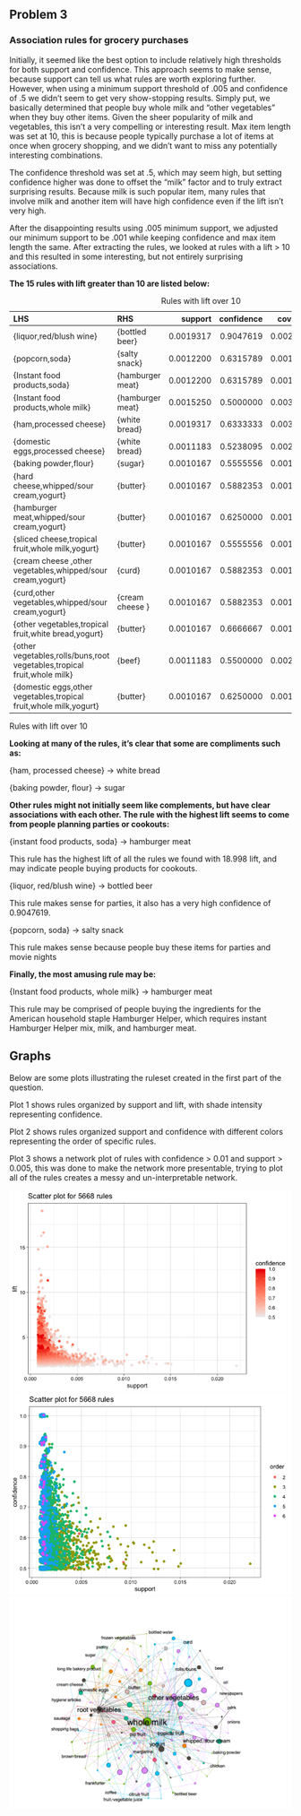 ## Problem 3

### Association rules for grocery purchases

Initially, it seemed like the best option to include relatively high
thresholds for both support and confidence. This approach seems to make
sense, because support can tell us what rules are worth exploring
further. However, when using a minimum support threshold of .005 and
confidence of .5 we didn’t seem to get very show-stopping results.
Simply put, we basically determined that people buy whole milk and
“other vegetables” when they buy other items. Given the sheer popularity
of milk and vegetables, this isn’t a very compelling or interesting
result. Max item length was set at 10, this is because people typically
purchase a lot of items at once when grocery shopping, and we didn’t
want to miss any potentially interesting combinations.

The confidence threshold was set at .5, which may seem high, but setting
confidence higher was done to offset the “milk” factor and to truly
extract surprising results. Because milk is such popular item, many
rules that involve milk and another item will have high confidence even
if the lift isn’t very high.

After the disappointing results using .005 minimum support, we adjusted
our minimum support to be .001 while keeping confidence and max item
length the same. After extracting the rules, we looked at rules with a
lift &gt; 10 and this resulted in some interesting, but not entirely
surprising associations.

**The 15 rules with lift greater than 10 are listed below:**

<table style="width:100%;">
<caption>Rules with lift over 10</caption>
<colgroup>
<col style="width: 53%" />
<col style="width: 12%" />
<col style="width: 7%" />
<col style="width: 8%" />
<col style="width: 7%" />
<col style="width: 6%" />
<col style="width: 4%" />
</colgroup>
<thead>
<tr class="header">
<th style="text-align: left;">LHS</th>
<th style="text-align: left;">RHS</th>
<th style="text-align: right;">support</th>
<th style="text-align: right;">confidence</th>
<th style="text-align: right;">coverage</th>
<th style="text-align: right;">lift</th>
<th style="text-align: right;">count</th>
</tr>
</thead>
<tbody>
<tr class="odd">
<td style="text-align: left;">{liquor,red/blush wine}</td>
<td style="text-align: left;">{bottled beer}</td>
<td style="text-align: right;">0.0019317</td>
<td style="text-align: right;">0.9047619</td>
<td style="text-align: right;">0.0021350</td>
<td style="text-align: right;">11.23641</td>
<td style="text-align: right;">19</td>
</tr>
<tr class="even">
<td style="text-align: left;">{popcorn,soda}</td>
<td style="text-align: left;">{salty snack}</td>
<td style="text-align: right;">0.0012200</td>
<td style="text-align: right;">0.6315789</td>
<td style="text-align: right;">0.0019317</td>
<td style="text-align: right;">16.69949</td>
<td style="text-align: right;">12</td>
</tr>
<tr class="odd">
<td style="text-align: left;">{Instant food products,soda}</td>
<td style="text-align: left;">{hamburger meat}</td>
<td style="text-align: right;">0.0012200</td>
<td style="text-align: right;">0.6315789</td>
<td style="text-align: right;">0.0019317</td>
<td style="text-align: right;">18.99759</td>
<td style="text-align: right;">12</td>
</tr>
<tr class="even">
<td style="text-align: left;">{Instant food products,whole milk}</td>
<td style="text-align: left;">{hamburger meat}</td>
<td style="text-align: right;">0.0015250</td>
<td style="text-align: right;">0.5000000</td>
<td style="text-align: right;">0.0030500</td>
<td style="text-align: right;">15.03976</td>
<td style="text-align: right;">15</td>
</tr>
<tr class="odd">
<td style="text-align: left;">{ham,processed cheese}</td>
<td style="text-align: left;">{white bread}</td>
<td style="text-align: right;">0.0019317</td>
<td style="text-align: right;">0.6333333</td>
<td style="text-align: right;">0.0030500</td>
<td style="text-align: right;">15.04702</td>
<td style="text-align: right;">19</td>
</tr>
<tr class="even">
<td style="text-align: left;">{domestic eggs,processed cheese}</td>
<td style="text-align: left;">{white bread}</td>
<td style="text-align: right;">0.0011183</td>
<td style="text-align: right;">0.5238095</td>
<td style="text-align: right;">0.0021350</td>
<td style="text-align: right;">12.44490</td>
<td style="text-align: right;">11</td>
</tr>
<tr class="odd">
<td style="text-align: left;">{baking powder,flour}</td>
<td style="text-align: left;">{sugar}</td>
<td style="text-align: right;">0.0010167</td>
<td style="text-align: right;">0.5555556</td>
<td style="text-align: right;">0.0018300</td>
<td style="text-align: right;">16.40974</td>
<td style="text-align: right;">10</td>
</tr>
<tr class="even">
<td style="text-align: left;">{hard cheese,whipped/sour cream,yogurt}</td>
<td style="text-align: left;">{butter}</td>
<td style="text-align: right;">0.0010167</td>
<td style="text-align: right;">0.5882353</td>
<td style="text-align: right;">0.0017283</td>
<td style="text-align: right;">10.61630</td>
<td style="text-align: right;">10</td>
</tr>
<tr class="odd">
<td style="text-align: left;">{hamburger meat,whipped/sour cream,yogurt}</td>
<td style="text-align: left;">{butter}</td>
<td style="text-align: right;">0.0010167</td>
<td style="text-align: right;">0.6250000</td>
<td style="text-align: right;">0.0016267</td>
<td style="text-align: right;">11.27982</td>
<td style="text-align: right;">10</td>
</tr>
<tr class="even">
<td style="text-align: left;">{sliced cheese,tropical fruit,whole milk,yogurt}</td>
<td style="text-align: left;">{butter}</td>
<td style="text-align: right;">0.0010167</td>
<td style="text-align: right;">0.5555556</td>
<td style="text-align: right;">0.0018300</td>
<td style="text-align: right;">10.02650</td>
<td style="text-align: right;">10</td>
</tr>
<tr class="odd">
<td style="text-align: left;">{cream cheese ,other vegetables,whipped/sour cream,yogurt}</td>
<td style="text-align: left;">{curd}</td>
<td style="text-align: right;">0.0010167</td>
<td style="text-align: right;">0.5882353</td>
<td style="text-align: right;">0.0017283</td>
<td style="text-align: right;">11.04176</td>
<td style="text-align: right;">10</td>
</tr>
<tr class="even">
<td style="text-align: left;">{curd,other vegetables,whipped/sour cream,yogurt}</td>
<td style="text-align: left;">{cream cheese }</td>
<td style="text-align: right;">0.0010167</td>
<td style="text-align: right;">0.5882353</td>
<td style="text-align: right;">0.0017283</td>
<td style="text-align: right;">14.83560</td>
<td style="text-align: right;">10</td>
</tr>
<tr class="odd">
<td style="text-align: left;">{other vegetables,tropical fruit,white bread,yogurt}</td>
<td style="text-align: left;">{butter}</td>
<td style="text-align: right;">0.0010167</td>
<td style="text-align: right;">0.6666667</td>
<td style="text-align: right;">0.0015250</td>
<td style="text-align: right;">12.03180</td>
<td style="text-align: right;">10</td>
</tr>
<tr class="even">
<td style="text-align: left;">{other vegetables,rolls/buns,root vegetables,tropical fruit,whole milk}</td>
<td style="text-align: left;">{beef}</td>
<td style="text-align: right;">0.0011183</td>
<td style="text-align: right;">0.5500000</td>
<td style="text-align: right;">0.0020333</td>
<td style="text-align: right;">10.48411</td>
<td style="text-align: right;">11</td>
</tr>
<tr class="odd">
<td style="text-align: left;">{domestic eggs,other vegetables,tropical fruit,whole milk,yogurt}</td>
<td style="text-align: left;">{butter}</td>
<td style="text-align: right;">0.0010167</td>
<td style="text-align: right;">0.6250000</td>
<td style="text-align: right;">0.0016267</td>
<td style="text-align: right;">11.27982</td>
<td style="text-align: right;">10</td>
</tr>
</tbody>
</table>

Rules with lift over 10

**Looking at many of the rules, it’s clear that some are compliments
such as:**

{ham, processed cheese} -&gt; white bread

{baking powder, flour} -&gt; sugar

**Other rules might not initially seem like complements, but have clear
associations with each other. The rule with the highest lift seems to
come from people planning parties or cookouts:**

{instant food products, soda} -&gt; hamburger meat

This rule has the highest lift of all the rules we found with 18.998
lift, and may indicate people buying products for cookouts.

{liquor, red/blush wine} -&gt; bottled beer

This rule makes sense for parties, it also has a very high confidence of
0.9047619.

{popcorn, soda} -&gt; salty snack

This rule makes sense because people buy these items for parties and
movie nights

**Finally, the most amusing rule may be:**

{Instant food products, whole milk} -&gt; hamburger meat

This rule may be comprised of people buying the ingredients for the
American household staple Hamburger Helper, which requires instant
Hamburger Helper mix, milk, and hamburger meat.

## Graphs

Below are some plots illustrating the ruleset created in the first part
of the question.

Plot 1 shows rules organized by support and lift, with shade intensity
representing confidence.

Plot 2 shows rules organized support and confidence with different
colors representing the order of specific rules.

Plot 3 shows a network plot of rules with confidence &gt; 0.01 and
support &gt; 0.005, this was done to make the network more presentable,
trying to plot all of the rules creates a messy and un-interpretable
network.

![](question_3_files/figure-markdown_strict/3C-1.png)![](question_3_files/figure-markdown_strict/3C-2.png)<img src="./question_3_files/figure-markdown_strict/screenshot_210619.png" width="1024" />
